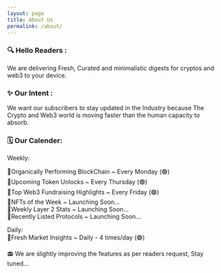 ```yaml
---
layout: page
title: About Us
permalink: /about/
---
```


### 🔍 Hello Readers :

We are delivering Fresh, Curated and minimalistic digests for cryptos and web3 to your device.

### ✨ Our Intent :

We want our subscribers to stay updated in the Industry because The Crypto and Web3 world is moving faster than the human capacity to absorb.

### 🗓️ Our Calender:

Weekly:  

🔹Organically Performing BlockChain ~ Every Monday (🟢)  
🔹Upcoming Token Unlocks ~ Every Thursday (🟢)  
🔹Top Web3 Fundraising Highlights ~ Every Friday (🟢)  
🔹NFTs of the Week ~ Launching Soon...  
🔹Weekly Layer 2 Stats ~ Launching Soon...  
🔹Recently Listed Protocols ~ Launching Soon...  

Daily:  
🔹Fresh Market Insights ~ Daily - 4 times/day (🟢)  

📻 We are slightly improving the features as per readers request, Stay tuned...